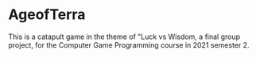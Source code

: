 # AgeofTerra
This is a catapult game in the theme of "Luck vs Wisdom, a final group project, for the Computer Game Programming course in 2021 semester 2.
